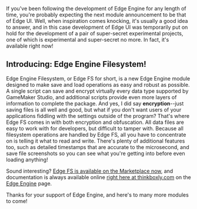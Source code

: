 <!--t Hello Inspiration, Hello Edge FS! t-->
<!--tag 2015,archive,dev,thinkboxly,updates tag-->
<!--image /content/images/hello-inspiration-hello-edge-fs/EdgeEngineLogo-1024x512.png image-->
  
If you've been following the development of Edge Engine for any length of time, you're probably expecting the next module announcement to be that of Edge UI. Well, when inspiration comes knocking, it's usually a good idea to answer, and in this case development of Edge UI was temporarily put on hold for the development of a pair of super-secret experimental projects, one of which is experimental and super-secret no more. In fact, it's available right now!  
  

## Introducing: Edge Engine Filesystem!

  
Edge Engine Filesystem, or Edge FS for short, is a new Edge Engine module designed to make save and load operations as easy and robust as possible. A single script can save and encrypt virtually every data type supported by GameMaker Studio, and additional scripts provide even more layers of information to complete the package. And yes, I did say **encryption**\--just saving files is all well and good, but what if you don't want users of your applications fiddling with the settings outside of the program? That's where Edge FS comes in with both encryption and obfuscation. All data files are easy to work with for developers, but difficult to tamper with. Because all filesystem operations are handled by Edge FS, all you have to concentrate on is telling it what to read and write. There's plenty of additional features too, such as detailed timestamps that are accurate to the microsecond, and save file screenshots so you can see what you're getting into before even loading anything!  
  
Sound interesting? [Edge FS is available on the Marketplace now](https://marketplace.yoyogames.com/assets/2488/save-load-system-edge-engine), and documentation is always available online [right here at thinkboxly.com](https://lucasc.me/post/edge-fs-save-load-and-encryption) on the [Edge Engine](https://docs.xgasoft.com/) page.  
  
Thanks for your support of Edge Engine, and here's to many more modules to come!
